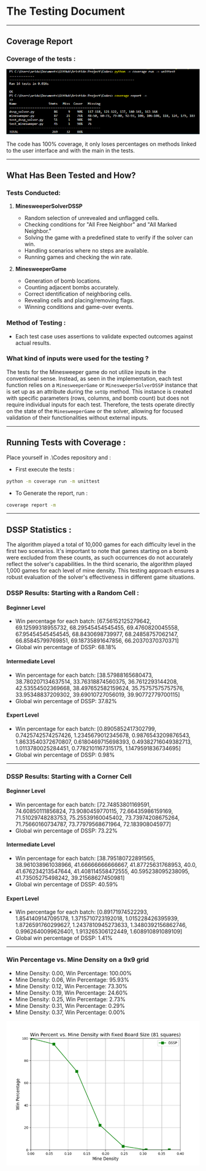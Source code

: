 # The Testing Document

---

## **Coverage Report**

### Coverage of the tests :
![Coverage of the tests](../Codes/Images/test_coverage.png)

The code has 100% coverage, it only loses percentages on methods linked to the user interface and with the main in the tests.

---

## What Has Been Tested and How?

### Tests Conducted:

1. **MinesweeperSolverDSSP**
   - Random selection of unrevealed and unflagged cells.
   - Checking conditions for "All Free Neighbor" and "All Marked Neighbor."
   - Solving the game with a predefined state to verify if the solver can win.
   - Handling scenarios where no steps are available.
   - Running games and checking the win rate.

2. **MinesweeperGame**
   - Generation of bomb locations.
   - Counting adjacent bombs accurately.
   - Correct identification of neighboring cells.
   - Revealing cells and placing/removing flags.
   - Winning conditions and game-over events.


### Method of Testing :
- Each test case uses assertions to validate expected outcomes against actual results.



### What kind of inputs were used for the testing ?

The tests for the Minesweeper game do not utilize inputs in the conventional sense. Instead, as seen in the implementation, each test function relies on a `MinesweeperGame` or `MinesweeperSolverDSSP` instance that is set up as an attribute during the `setUp` method. This instance is created with specific parameters (rows, columns, and bomb count) but does not require individual inputs for each test. Therefore, the tests operate directly on the state of the `MinesweeperGame` or the solver, allowing for focused validation of their functionalities without external inputs.

---

## **Running Tests with Coverage :**
Place yourself in .\Codes repository and :

- First execute the tests :
```bash
python -m coverage run -m unittest
```
- To Generate the report, run :
```bash
coverage report -m
```

--- 

## DSSP Statistics :

The algorithm played a total of 10,000 games for each difficulty level in the first two scenarios. It's important to note that games starting on a bomb were excluded from these counts, as such occurrences do not accurately reflect the solver's capabilities. In the third scenario, the algorithm played 1,000 games for each level of mine density. This testing approach ensures a robust evaluation of the solver's effectiveness in different game situations.

### DSSP Results: Starting with a Random Cell :
#### Beginner Level
- Win percentage for each batch: [67.56152125279642, 69.12599318955732, 68.29545454545455, 69.4760820045558, 67.95454545454545, 68.8430698739977, 68.24858757062147, 66.85845799769851, 69.18735891647856, 66.20370370370371]
- Global win percentage of DSSP: 68.18%

#### Intermediate Level
- Win percentage for each batch: [38.57988165680473, 38.780207134637514, 33.76318874560375, 36.7612293144208, 42.53554502369668, 38.497652582159624, 35.75757575757576, 33.95348837209302, 39.69010727056019, 39.90772779700115]
- Global win percentage of DSSP: 37.82%

#### Expert Level
- Win percentage for each batch: [0.8905852417302799, 0.7425742574257426, 1.2345679012345678, 0.9876543209876543, 1.8633540372670807, 0.6180469715698393, 0.49382716049382713, 1.0113780025284451, 0.7782101167315175, 1.1479591836734695]
- Global win percentage of DSSP: 0.98%

---
### DSSP Results: Starting with a Corner Cell
#### Beginner Level
- Win percentage for each batch: [72.74853801169591, 74.60850111856824, 73.9080459770115, 72.66435986159169, 71.51029748283753, 75.25539160045402, 73.73974208675264, 71.75660160734787, 73.77979568671964, 72.183908045977]
- Global win percentage of DSSP: 73.22%

#### Intermediate Level
- Win percentage for each batch: [38.795180722891565, 38.961038961038966, 41.66666666666667, 41.87725631768953, 40.0, 41.676234213547644, 41.408114558472555, 40.595238095238095, 41.73505275498242, 39.21568627450981]
- Global win percentage of DSSP: 40.59%

#### Expert Level
- Win percentage for each batch: [0.89171974522293, 1.8541409147095178, 1.3715710723192018, 1.015228426395939, 1.8726591760299627, 1.2437810945273633, 1.3480392156862746, 0.9962640099626401, 1.913265306122449, 1.608910891089109]
- Global win percentage of DSSP: 1.41%

---
### Win Percentage vs. Mine Density on a 9x9 grid
- Mine Density: 0.00, Win Percentage: 100.00%
- Mine Density: 0.06, Win Percentage: 95.93%
- Mine Density: 0.12, Win Percentage: 73.30%
- Mine Density: 0.19, Win Percentage: 24.60%
- Mine Density: 0.25, Win Percentage: 2.73%
- Mine Density: 0.31, Win Percentage: 0.29%
- Mine Density: 0.37, Win Percentage: 0.00%

![Mine Density vs Win Percentage](../Codes/Images/mine_density_vs_win_percentage.png)
